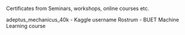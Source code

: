 Certificates from Seminars, workshops, online courses etc.

adeptus_mechanicus_40k - Kaggle username
Rostrum - BUET Machine Learning course
